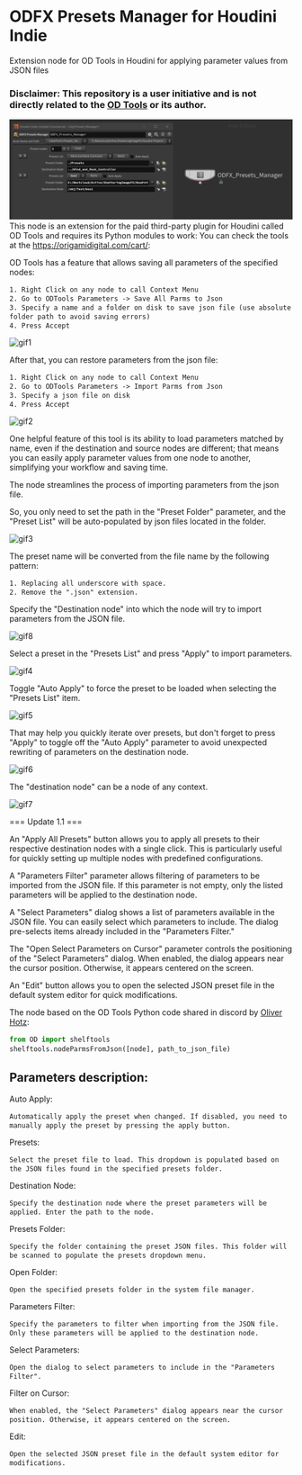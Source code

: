 # ODFX Presets Manager for Houdini Indie
Extension node for OD Tools in Houdini for applying parameter values from JSON files
### Disclaimer: This repository is a user initiative and is not directly related to the [OD Tools](https://origamidigital.com/cart/) or its author.
![Screenshot](Screenshot.png)
This node is an extension for the paid third-party plugin for Houdini called OD Tools and requires its Python modules to work:
You can check the tools at the https://origamidigital.com/cart/:

OD Tools has a feature that allows saving all parameters of the specified nodes:

    1. Right Click on any node to call Context Menu
    2. Go to ODTools Parameters -> Save All Parms to Json
    3. Specify a name and a folder on disk to save json file (use absolute folder path to avoid saving errors)
    4. Press Accept
    
![gif1](https://github.com/Faitel/ODFX_Presets_Manager/assets/10779163/9b444106-e896-489a-8220-3ee0d71640b8)

After that, you can restore parameters from the json file:

    1. Right Click on any node to call Context Menu
    2. Go to ODTools Parameters -> Import Parms from Json
    3. Specify a json file on disk
    4. Press Accept

![gif2](https://github.com/Faitel/ODFX_Presets_Manager/assets/10779163/4477501b-6ecb-4fe3-a369-841c8013ef65)

One helpful feature of this tool is its ability to load parameters matched by name, even if the destination and source nodes are different; that means you can easily apply parameter values from one node to another, simplifying your workflow and saving time.

The node streamlines the process of importing parameters from the json file. 

So, you only need to set the path in the "Preset Folder" parameter, and the "Preset List" will be auto-populated by json files located in the folder.

![gif3](https://github.com/Faitel/ODFX_Presets_Manager/assets/10779163/a530655f-5029-4063-bfe0-e520c4396d21)

The preset name will be converted from the file name by the following pattern:

    1. Replacing all underscore with space.
    2. Remove the ".json" extension.

Specify the "Destination node" into which the node will try to import parameters from the JSON file.

![gif8](https://github.com/Faitel/ODFX_Presets_Manager/assets/10779163/c022c7aa-0a49-4517-8206-a371f1a8e562)

Select a preset in the "Presets List" and press "Apply" to import parameters.

![gif4](https://github.com/Faitel/ODFX_Presets_Manager/assets/10779163/14a984f0-12e5-4e85-a4a8-371bb0112e5f)

Toggle "Auto Apply" to force the preset to be loaded when selecting the "Presets List" item. 

![gif5](https://github.com/Faitel/ODFX_Presets_Manager/assets/10779163/4f5512dd-9f3a-4715-a816-bd95168ff3a9)

That may help you quickly iterate over presets, but don't forget to press "Apply" to toggle off the "Auto Apply" parameter to avoid unexpected rewriting of parameters on the destination node. 

![gif6](https://github.com/Faitel/ODFX_Presets_Manager/assets/10779163/fd85ef7c-7123-4f4c-aeb4-13c6d04a20f7)

The "destination node" can be a node of any context.

![gif7](https://github.com/Faitel/ODFX_Presets_Manager/assets/10779163/ae932697-ec2a-40ec-998c-306b9ee46fbc)

=== Update 1.1 === 

An "Apply All Presets" button allows you to apply all presets to their respective destination nodes with a single click. This is particularly useful for quickly setting up multiple nodes with predefined configurations.

A "Parameters Filter" parameter allows filtering of parameters to be imported from the JSON file. If this parameter is not empty, only the listed parameters will be applied to the destination node. 

A "Select Parameters" dialog shows a list of parameters available in the JSON file. You can easily select which parameters to include. The dialog pre-selects items already included in the "Parameters Filter."

The "Open Select Parameters on Cursor" parameter controls the positioning of the "Select Parameters" dialog. When enabled, the dialog appears near the cursor position. Otherwise, it appears centered on the screen.

An "Edit" button allows you to open the selected JSON preset file in the default system editor for quick modifications.


The node based on the OD Tools Python code shared in discord by [Oliver Hotz](https://discord.com/channels/279443049069674496/625410894200832061/1244293453026693120):

```Python
from OD import shelftools
shelftools.nodeParmsFromJson([node], path_to_json_file)
```

## Parameters description:

Auto Apply:

    Automatically apply the preset when changed. If disabled, you need to manually apply the preset by pressing the apply button.

Presets:

    Select the preset file to load. This dropdown is populated based on the JSON files found in the specified presets folder.

Destination Node:

    Specify the destination node where the preset parameters will be applied. Enter the path to the node.

Presets Folder:

    Specify the folder containing the preset JSON files. This folder will be scanned to populate the presets dropdown menu.

Open Folder:

    Open the specified presets folder in the system file manager.
    
Parameters Filter:

    Specify the parameters to filter when importing from the JSON file. Only these parameters will be applied to the destination node.

Select Parameters:

    Open the dialog to select parameters to include in the "Parameters Filter".

Filter on Cursor:

    When enabled, the "Select Parameters" dialog appears near the cursor position. Otherwise, it appears centered on the screen.

Edit:

    Open the selected JSON preset file in the default system editor for modifications.

